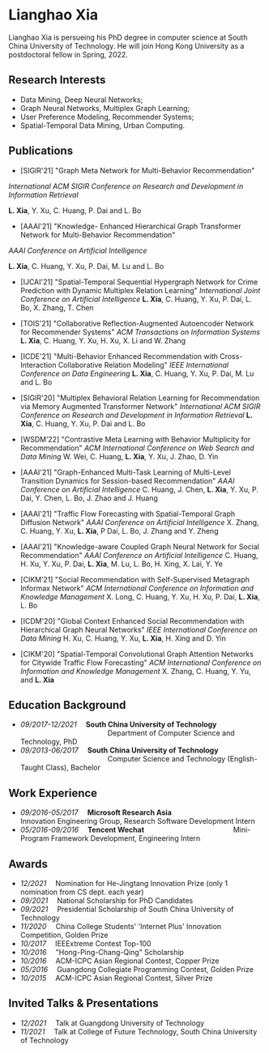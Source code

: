 
# Lianghao Xia
Lianghao Xia is persueing his PhD degree in computer science at South China University of Technology. He will join Hong Kong University as a postdoctoral fellow in Spring, 2022. 


## Research Interests
- Data Mining, Deep Neural Networks;
- Graph Neural Networks, Multiplex Graph Learning;
- User Preference Modeling, Recommender Systems;
- Spatial-Temporal Data Mining, Urban Computing.

## Publications
- [SIGIR'21] "Graph Meta Network for Multi-Behavior Recommendation"

_International ACM SIGIR Conference on Research and Development in Information Retrieval_

**L. Xia**, Y. Xu, C. Huang, P. Dai and L. Bo


- [AAAI'21] "Knowledge- Enhanced Hierarchical Graph Transformer Network for Multi-Behavior Recommendation"

_AAAI Conference on Artificial Intelligence_

**L. Xia**, C. Huang, Y. Xu, P. Dai, M. Lu and L. Bo

- [IJCAI'21] "Spatial-Temporal Sequential Hypergraph Network for Crime Prediction with Dynamic Multiplex Relation Learning"
_International Joint Conference on Artificial Intelligence_
**L. Xia**, C. Huang, Y. Xu, P. Dai, L. Bo, X. Zhang, T. Chen

- [TOIS'21] "Collaborative Reflection-Augmented Autoencoder Network for Recommender Systems"
_ACM Transactions on Information Systems_
**L. Xia**, C. Huang, Y. Xu, H. Xu, X. Li and W. Zhang

- [ICDE'21] "Multi-Behavior Enhanced Recommendation with Cross-Interaction Collaborative Relation Modeling"
_IEEE International Conference on Data Engineering_
**L. Xia**, C. Huang, Y. Xu, P. Dai, M. Lu and L. Bo

- [SIGIR'20] "Multiplex Behavioral Relation Learning for Recommendation via Memory Augmented Transformer Network"
_International ACM SIGIR Conference on Research and Development in Information Retrieval_
**L. Xia**, C. Huang, Y. Xu, P. Dai and L. Bo

- [WSDM’22] "Contrastive Meta Learning with Behavior Multiplicity for Recommendation"
_ACM International Conference on Web Search and Data Mining_
W. Wei, C. Huang, **L. Xia**, Y. Xu, J. Zhao, D. Yin

- [AAAI'21] "Graph-Enhanced Multi-Task Learning of Multi-Level Transition Dynamics for Session-based Recommendation"
_AAAI Conference on Artificial Intelligence_
C. Huang, J. Chen, **L. Xia**, Y. Xu, P. Dai, Y. Chen, L. Bo, J. Zhao and J. Huang

- [AAAI'21] "Traffic Flow Forecasting with Spatial-Temporal Graph Diffusion Network"
_AAAI Conference on Artificial Intelligence_
X. Zhang, C. Huang, Y. Xu, **L. Xia**, P Dai, L. Bo, J. Zhang and Y. Zheng

- [AAAI'21] "Knowledge-aware Coupled Graph Neural Network for Social Recommendation"
_AAAI Conference on Artificial Intelligence_
C. Huang, H. Xu, Y. Xu, P. Dai, **L. Xia**, M. Lu, L. Bo, H. Xing, X. Lai, Y. Ye

- [CIKM’21] "Social Recommendation with Self-Supervised Metagraph Informax Network"
_ACM International Conference on Information and Knowledge Management_
X. Long, C. Huang, Y. Xu, H. Xu, P. Dai, **L. Xia**, L. Bo

- [ICDM'20] "Global Context Enhanced Social Recommendation with Hierarchical Graph Neural Networks"
_IEEE International Conference on Data Mining_
H. Xu, C. Huang, Y. Xu, **L. Xia**, H. Xing and D. Yin

- [CIKM'20] "Spatial-Temporal Convolutional Graph Attention Networks for Citywide Traffic Flow Forecasting"
_ACM International Conference on Information and Knowledge Management_
X. Zhang, C. Huang, Y. Yu, and **L. Xia**

## Education Background
- _09/2017-12/2021_&emsp; **South China University of Technology**
&emsp;&emsp;&emsp;&emsp;&emsp;&emsp;&emsp;&emsp;&emsp;&emsp;&emsp;&emsp; Department of Computer Science and Technology, PhD
- _09/2013-06/2017_&emsp;  **South China University of Technology**
&emsp;&emsp;&emsp;&emsp;&emsp;&emsp;&emsp;&emsp;&emsp;&emsp;&emsp;&emsp; Computer Science and Technology (English-Taught Class), Bachelor

## Work Experience
- _09/2016-05/2017_&emsp; **Microsoft Research Asia**
&emsp;&emsp;&emsp;&emsp;&emsp;&emsp;&emsp;&emsp;&emsp;&emsp;&emsp;&emsp; Innovation Engineering Group, Research Software Development Intern
- _05/2016-09/2016_&emsp; **Tencent Wechat**
&emsp;&emsp;&emsp;&emsp;&emsp;&emsp;&emsp;&emsp;&emsp;&emsp;&emsp;&emsp; Mini-Program Framework Development, Engineering Intern

## Awards
- _12/2021_&emsp; Nomination for He-Jingtang Innovation Prize (only 1 nomination from CS dept. each year)
- _09/2021_&emsp; National Scholarship for PhD Candidates
- _09/2021_&emsp; Presidential Scholarship of South China University of Technology
- _11/2020_&emsp; China College Students' 'Internet Plus' Innovation Competition, Golden Prize
- _10/2017_&emsp; IEEExtreme Contest Top-100
- _10/2016_&emsp; "Hong-Ping-Chang-Qing" Scholarship
- _10/2016_&emsp; ACM-ICPC Asian Regional Contest, Copper Prize
- _05/2016_&emsp; Guangdong Collegiate Programming Contest, Golden Prize
- _10/2015_&emsp; ACM-ICPC Asian Regional Contest, Silver Prize

## Invited Talks & Presentations
- _12/2021_&emsp; Talk at Guangdong University of Technology
- _11/2021_&emsp; Talk at College of Future Technology, South China University of Technology
